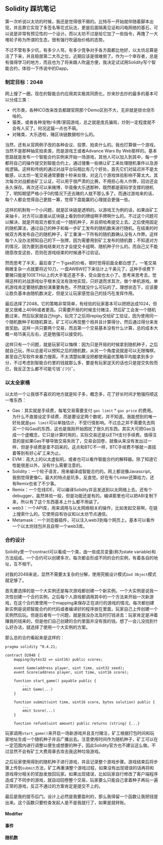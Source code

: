 ## Solidity 踩坑笔记

第一次听说以太坊的时候，我还是觉得很不屑的。比特币一开始就伴随着脚本出现，并且靠它实现了多签名等花式玩法，更是后面隔离见证和闪电网络的基石，可以说是非常有预见性的一个设计。而以太坊不过是给它加了一些指令，再撸了一大堆轮子称为所谓的生态，很有强行吹逼抬价格的态势。

不过不管有多少坑，有多少人骂，有多少竞争对手各方面都比他好，以太坊总算是活了下来，并且稳居第二大币之位，近期应该是很难倒了。作为一个幸存者，总是有值得学习的地方，而且也为了将来跟人吹逼方便，我决定试试用Solidity写个智能合约，体验一下传说中的Dapp。

### 制定目标：2048

网上搜了一圈，现在的智能合约应用其实极其同质化，抄来抄去抄的最多的基本可以分成三类：

- 代币类，各种ICO改来改去都跟官网那个Demo区别不大，无非就是锁仓烧币啥的。
- 猫类，或者各种宠物/卡牌/家园游戏，总之就是庞氏骗局，炒到一定程度就不会有人买了。何况这猫一点也不萌。
- 对赌类，大乐透啦，赌区块链数据啦什么的。

当然，还有从官网例子改的各种会议、投票、拍卖什么的。我也打算做一个游戏，当然不是那种抽奖拍卖类，而是游戏王或者Advance Wars By Web那样的。基本思路就是发布一个智能合约实例来开始一场游戏，其他人可以加入到其中，每一步都将自己的操作提交到智能合约上，通过搜集一些熵让矿工来处理随机事件以及游戏逻辑。这样和传统的通过对战平台玩相比有几个好处，首先它们对延迟并不是太敏感，以太坊一笔交易通常要数十秒来处理，对这几个游戏体验影响不算太大。其次每次对战都由矿工认证，可以用于很严肃的比赛，不用担心有人作弊，回访还会永久保存。再次还可以来赌博，毕竟像大乐透那种，既然都是密码学支撑的随机了，明知期望严格小于0的情况下还去赌的人就不那么多了。而通过游戏来的话，每个人都会觉得自己更胜一筹，觉得下盘能赢的心理就会更强一些。

这样的机制有一个小问题，就是区块链是透明的。以游戏王为例的话，如果由矿工来抽卡，对方可以直接从区块链上看到你的牌组啊手牌啊什么的。不过这个问题可以解决，就是开局双方都生成一个随机种子，并且把哈希提交上去。之后使用固定的随机算法，通过自己的种子和每一步矿工发布的随机数来进行随机。在结束的时候双方再发布自己的随机种子，矿工重演一下所有的随机数确认没有人作弊。这样每个人没办法预知自己的下一张牌，因为需要用到矿工发布的随机数；不知道对方的情况，因为要到游戏结束对方才会提交卡组啊、随机种子什么的。而自己又不能随意改变这些，否则在游戏结束的时候通不过验证。

然而思考了半天，最后查了一下gas的价格，顿时觉得前面全都白想了。一笔交易稍微复杂一点就要将近10刀，一盘AWBW打下来估计上千美元了，这种手续费下要赌只能是100ETH以上的大手笔还差不多，受众面也太小了。思考来思考去，觉得这样的对战游戏似乎根本没法有效地实现，只好退而求其次，做个单机游戏。单机游戏肯定要随机数扮演重要角色，不然就没什么可玩的了。理想状态下，应该要让胜负基本由随机数决定，但是又让玩家感觉自己的技巧在发挥作用。

最后选择了2048。它的策略非常简单，有经验的玩家基本可以把把达成1024，但是又很难上4096或者更高。只需要开局的时候支付赌注，然后矿工会发一个随机数过来，然后玩家就自己high，玩完了之后将replay交给矿工验证，因为使用同一个随机数种子和随机算法，矿工可以再现整个局并且计算得分，然后通过得分来发放奖励。这样一共只要两个交易，而且第一个交易基本没有什么计算，总的成本大概一局15美元左右，还是勉强可以接受的。

这样只有一个问题，就是玩家可以悔棋：因为只是开局的时候拿到随机种子，之后就自己玩，所以总是可以预知之后的随机数，从另一个角度说就是可以无限悔棋，甚至自己写软件来暴力搜索。不太清楚如果没把都使用最优策略平均能拿到多少分，不过考虑到智能合约里的钱就那么多，要是有玩家逆天的话也只是提交失败而已，我反正怎么都不可能亏钱¯_(ツ)_/¯。

### 以太全家桶

以太坊一个让我很不喜欢的地方就是轮子多，概念多，花了好长时间才勉强捋顺这一堆东西：

- Gas：其实就是手续费，每笔交易需要支付 `gas limit` * `gas price` 的费用。为什么不直接设定手续费，而是要设定两个数呢，并不知道。我能想到的唯一好处就是`gas limit`可以单独估计，不受行情影响。不过总之并不需要先去购买一个叫Gas的东西，这也是我刚开始困扰了很久的东西。其实大可把Gas当成一个虚概念，它只是计算时用的，实际交易还是以ETH支付手续费。值得注意的是如果Gas不够导致交易失败了，交易会回卷，就像从来没有发出过一样，但是手续费是拿不回来的。这点和BTC不一样，BTC手续费不够就一直挂着等到有好心矿工来为止。
- EVM：高大上的以太虚拟机，或者也可以看作智能合约的解释器。除了知道它性能很差以外，没有什么需要注意的。
- Solidity：一个轮子语言，用来编译成智能合约的。网上都说像Javascript，我倒觉得更像C。最大的特点是坑多，反直觉。好在有个Linter还算给力，还有Remix也省了不少事。
- Remix：一个在线IDE，可以编译Solidity并且发送到以太网络上去。还有个debugger，虽然体验一般，但是功能还是有的。编译那里也可以把ABI复制下来，所以有了这个东西基本上什么都不用装了。
- web3：一个API库，用来调用与以太网络相关的操作，比如发起交易啊，在链上搜索什么的。它使用自有协议和以太坊节点通信。
- Metamask：一个浏览器插件，可以注入web3到每个网页上。基本可以看作一个以太坊钱包并且自带一个web3库。

### 合约设计

Solidity里一个contract可以看成一个类，由一些成员变量(称为state variable)和方法组成。一个合约可以创建多次，每次都会形成不同的合约实例，有着各自的地址，互不相干。

对我的2048来说，显然不需要太复杂的分解，使用究极设计模式`God Object`模式就足够了。

首先要选择的是一个大实例还是每次游戏都创建一个新实例。一个大实例是说我一次性创建一个合约实例，之后每个人游戏都调用其中的一个方法来开始一次新游戏，在这个合约里使用一个mapping来保存正在进行的游戏的情况。每次都创建新实例是说把智能合约的代码或者编译好的程序放在里面，玩家自己上传创建一个实例然后玩。但是后者有一个问题，就是我没办法及时打钱进去：玩家肯定是冲着赚我的钱来的，但是他们自己创建的合约里面并没有我的钱。想了一会儿没找到什么好办法，就选择了使用一个大实例的方案。

那么总的合约看起来是这样的：

```
pragma solidity ^0.4.21;

contract D2048 {
    mapping(bytes32 => uint16) public scores;

    event Game(address player, uint time, uint32 seed);
    event Score(address player, uint time, uint16 score);

    function start_game() payable public {
        ...
        emit Game(...)
    }

    function submit(uint time, uint16 score, bytes solution) public {
        ...
        emit Score(...)
    }

    function refund(uint amount) public returns (string) {...}
```

玩家调用`start_game()`来开启一场新游戏并且支付赌注，矿工根据打包时间和玩家地址生成一个随机种子并且广播出去。注意使用时间作为随机种子，矿工可以在一定范围内进行调整以便生成想要的种子，因此Solidity官方也不建议这么做。不过显然不会有矿工大费周章去攻击我这种垃圾游戏。

之后玩家使用得到的随机种子进行游戏，并且记录整个游戏步骤。游戏结束后将步骤上传到`submit`方法，矿工再重演整个游戏过程，如果没有出现错误的话再将和游戏得分相关的奖励发放回玩家。如果出现错误，比如玩家自行修改了客户端程序造成了不同步的游戏，就自动回卷整个交易，玩家要么只能自己拿着种子再玩一遍正常的游戏，反正不通过的方案肯定是提交不上的。

最后是我的提币后门。设计上必然是我要盈利的，那么我得留一个函数让我把钱提出来。这个函数只要检查发起人是不是我就行了，如果是就转账。

#### Modifier
#### 事件
#### 随机数
